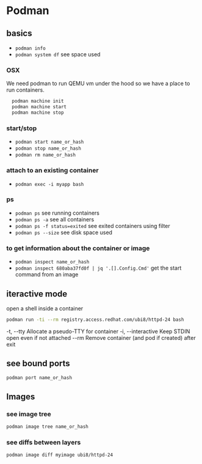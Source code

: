 # Podman

## basics
* `podman info`
* `podman system df` see space used

### OSX
We need podman to run QEMU vm under the hood so we have a place to run containers.

```bash
  podman machine init
  podman machine start
  podman machine stop
```

### start/stop
* `podman start name_or_hash`
* `podman stop name_or_hash`
* `podman rm name_or_hash`

### attach to an existing container
* `podman exec -i myapp bash`

### ps
* `podman ps` see running containers
* `podman ps -a` see all containers
* `podman ps -f status=exited` see exited containers using filter
* `podman ps --size` see disk space used

### to get information about the container or image
* `podman inspect name_or_hash`
* `podman inspect 680aba37fd0f | jq '.[].Config.Cmd'` get the start command from an image


## iteractive mode

open a shell inside a container

```sh
podman run -ti --rm registry.access.redhat.com/ubi8/httpd-24 bash

```
-t, --tty           Allocate a pseudo-TTY for container
-i, --interactive   Keep STDIN open even if not attached
--rm                Remove container (and pod if created) after exit


## see bound ports

```sh
podman port name_or_hash
```

## Images

### see image tree
```sh
podman image tree name_or_hash
```

### see diffs between layers
```sh
podman image diff myimage ubi8/httpd-24
```

